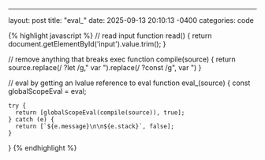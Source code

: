 ---
layout: post
title:  "eval_"
date:   2025-09-13 20:10:13 -0400
categories: code

{% highlight javascript %}
  // read input 
  function read() {
    return document.getElementById('input').value.trim();
  }
  
  // remove anything that breaks exec
  function compile(source) {
    return source.replace(/ ?let /g," var ").replace(/ ?const /g", var ")
  }
  
  // eval by getting an lvalue reference to eval
  function eval_(source) {
    const globalScopeEval = eval;

    try {
      return [globalScopeEval(compile(source)), true];
    } catch (e) {
      return [`${e.message}\n\n${e.stack}`, false];
    }
   }
{% endhighlight %}
